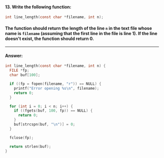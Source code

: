 #### 13. Write the following function:

```c
int line_length(const char *filename, int n);
```

#### The function should return the length of the line `n` in the text file whose name is `filename` (assuming that the first line in the file is line 1). If the line doesn't exist, the function should return 0.

---

#### Answer:

```c
int line_length(const char *filename, int n) {
  FILE *fp;
  char buf[100];

  if ((fp = fopen(filename, "r")) == NULL) {
    printf("Error opening %s\n", filename);
    return 0;
  }

  for (int i = 0; i < n; i++) {
    if ((fgets(buf, 100, fp)) == NULL) {
      return 0;
    }
    buf[strcspn(buf, "\n")] = 0;
  }

  fclose(fp);

  return strlen(buf);
}
```
